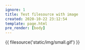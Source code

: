 ```yaml
---
ignore: 1
title: Test filesource with image
created: 2020-10-22 23:12:54
template: page.html
pre_render: [body]
---
```

{{ filesource('static/img/small.gif') }}